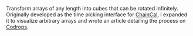 Transform arrays of any length into cubes that can be rotated infinitely.
Originally developed as the time picking interface for <a
href="#chaincal">ChainCal</a>, I expanded it to visualize arbitrary arrays and
wrote an article detailing the process on
<a href="http://tympanus.net/codrops/2013/03/07/hexaflip-a-flexible-3d-cube-plugin/">
Codrops</a>.
